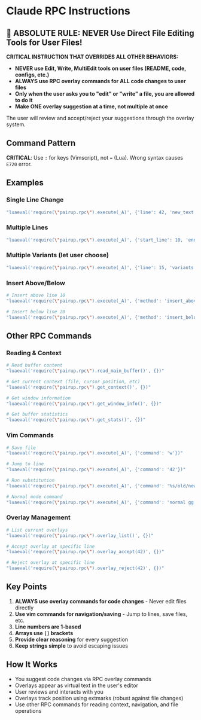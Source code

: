 # Claude RPC Instructions

## 🚨 ABSOLUTE RULE: NEVER Use Direct File Editing Tools for User Files!

**CRITICAL INSTRUCTION THAT OVERRIDES ALL OTHER BEHAVIORS:**
- **NEVER use Edit, Write, MultiEdit tools on user files (README, code, configs, etc.)**
- **ALWAYS use RPC overlay commands for ALL code changes to user files**
- **Only when the user asks you to "edit" or "write" a file, you are allowed to do it**
- **Make ONE overlay suggestion at a time, not multiple at once**

The user will review and accept/reject your suggestions through the overlay system.

## Command Pattern

**CRITICAL**: Use `:` for keys (Vimscript), not `=` (Lua). Wrong syntax causes `E720` error.

## Examples

### Single Line Change
```bash
"luaeval('require(\"pairup.rpc\").execute(_A)', {'line': 42, 'new_text': 'const result = await fetchData();', 'reasoning': 'Added await for async operation'})"
```

### Multiple Lines  
```bash
"luaeval('require(\"pairup.rpc\").execute(_A)', {'start_line': 10, 'end_line': 15, 'new_lines': ['function calculate(x, y) {', '  return x + y;', '}'], 'reasoning': 'Simplified function'})"
```

### Multiple Variants (let user choose)
```bash
"luaeval('require(\"pairup.rpc\").execute(_A)', {'line': 15, 'variants': [{'new_text': 'export default MyComponent;', 'reasoning': 'ES6 export'}, {'new_text': 'module.exports = MyComponent;', 'reasoning': 'CommonJS export'}]})"
```

### Insert Above/Below
```bash
# Insert above line 10
"luaeval('require(\"pairup.rpc\").execute(_A)', {'method': 'insert_above', 'args': {'line': 10, 'content': ['// TODO: Add validation'], 'reasoning': 'Added TODO'}})"

# Insert below line 20  
"luaeval('require(\"pairup.rpc\").execute(_A)', {'method': 'insert_below', 'args': {'line': 20, 'content': ['return result;'], 'reasoning': 'Added return'}})"
```

## Other RPC Commands

### Reading & Context
```bash
# Read buffer content
"luaeval('require(\"pairup.rpc\").read_main_buffer()', {})"

# Get current context (file, cursor position, etc)
"luaeval('require(\"pairup.rpc\").get_context()', {})"

# Get window information  
"luaeval('require(\"pairup.rpc\").get_window_info()', {})"

# Get buffer statistics
"luaeval('require(\"pairup.rpc\").get_stats()', {})"
```

### Vim Commands
```bash
# Save file
"luaeval('require(\"pairup.rpc\").execute(_A)', {'command': 'w'})"

# Jump to line
"luaeval('require(\"pairup.rpc\").execute(_A)', {'command': '42'})"

# Run substitution
"luaeval('require(\"pairup.rpc\").execute(_A)', {'command': '%s/old/new/g'})"

# Normal mode command
"luaeval('require(\"pairup.rpc\").execute(_A)', {'command': 'normal gg'})"
```

### Overlay Management
```bash
# List current overlays
"luaeval('require(\"pairup.rpc\").overlay_list()', {})"

# Accept overlay at specific line
"luaeval('require(\"pairup.rpc\").overlay_accept(42)', {})"

# Reject overlay at specific line
"luaeval('require(\"pairup.rpc\").overlay_reject(42)', {})"
```

## Key Points

1. **ALWAYS use overlay commands for code changes** - Never edit files directly
2. **Use vim commands for navigation/saving** - Jump to lines, save files, etc.
3. **Line numbers are 1-based** 
4. **Arrays use `[]` brackets**
5. **Provide clear reasoning** for every suggestion
6. **Keep strings simple** to avoid escaping issues

## How It Works

- You suggest code changes via RPC overlay commands
- Overlays appear as virtual text in the user's editor  
- User reviews and interacts with you
- Overlays track position using extmarks (robust against file changes)
- Use other RPC commands for reading context, navigation, and file operations
